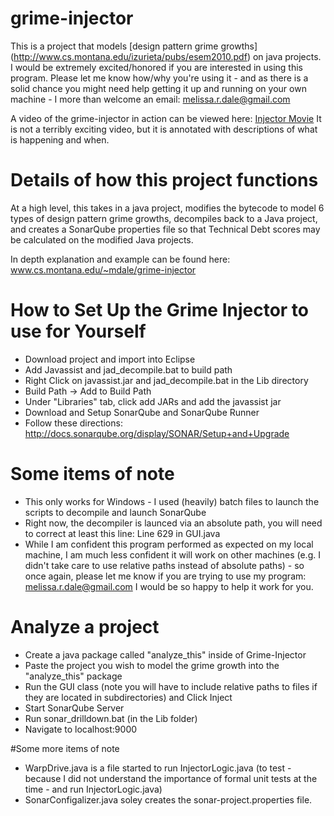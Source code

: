 # grime-injector
This is a project that models [design pattern grime growths] (http://www.cs.montana.edu/izurieta/pubs/esem2010.pdf) on java projects. I would be extremely excited/honored if you are interested in using this program. Please let me know how/why you're using it - and as there is a solid chance you might need help getting it up and running on your own machine - I more than welcome an email: melissa.r.dale@gmail.com 

A video of the grime-injector in action can be viewed here: [Injector Movie](https://www.youtube.com/watch?v=wIiU2TJmVKs)
It is not a terribly exciting video, but it is annotated with descriptions of what is happening and when. 

# Details of how this project functions
At a high level, this takes in a java project, modifies the bytecode to model 6 types of design pattern grime growths, 
decompiles back to a Java project, and creates a SonarQube properties file so that Technical Debt scores may be calculated 
on the modified Java projects.

In depth explanation and example can be found here: www.cs.montana.edu/~mdale/grime-injector


# How to Set Up the Grime Injector to use for Yourself
* Download project and import into Eclipse
* Add Javassist and jad_decompile.bat to build path
 * Right Click on javassist.jar and jad_decompile.bat in the Lib directory
 * Build Path -> Add to Build Path
 * Under "Libraries" tab, click add JARs and add the javassist jar
* Download and Setup SonarQube and SonarQube Runner
 * Follow these directions: http://docs.sonarqube.org/display/SONAR/Setup+and+Upgrade
 

# Some items of note
 * This only works for Windows - I used (heavily) batch files to launch the scripts to decompile and launch SonarQube
 * Right now, the decompiler is launced via an absolute path, you will need to correct at least this line: Line 629 in GUI.java
 * While I am confident this program performed as expected on my local machine, I am much less confident it will work on other machines (e.g. I didn't take care to use relative paths instead of absolute paths) - so once again, please let me know if you are trying to use my program: melissa.r.dale@gmail.com I would be so happy to help it work for you. 


# Analyze a project
* Create a java package called "analyze_this" inside of Grime-Injector
* Paste the project you wish to model the grime growth into the "analyze_this" package
* Run the GUI class (note you will have to include relative paths to files if they are located in subdirectories) and Click Inject
* Start SonarQube Server
* Run sonar_drilldown.bat (in the Lib folder)
* Navigate to localhost:9000


#Some more items of note
* WarpDrive.java is a file started to run InjectorLogic.java (to test - because I did not understand the importance of formal unit tests at the time - and run InjectorLogic.java)
* SonarConfigalizer.java soley creates the sonar-project.properties file. 
